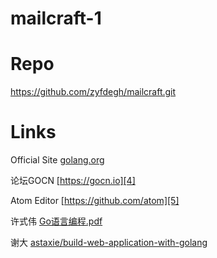# mailcraft-1

# Repo
https://github.com/zyfdegh/mailcraft.git

# Links
Official Site [golang.org][3]

论坛GOCN [https://gocn.io][4]

Atom Editor [https://github.com/atom][5]

许式伟 [Go语言编程.pdf][2]

谢大 [astaxie/build-web-application-with-golang][1]

[1]: https://github.com/astaxie/build-web-application-with-golang/blob/master/zh/preface.md
[2]: http://vdisk.weibo.com/s/fBR30EqBY7a
[3]: https://golang.org
[4]: https://gocn.io
[5]: https://github.com/atom

